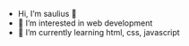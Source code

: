 -  Hi, I’m saulius 👋
- 👀 I’m interested in web development
- 🌱 I’m currently learning html, css, javascript

<!---
sauliusss/sauliusss is a ✨ special ✨ repository because its `README.md` (this file) appears on your GitHub profile.
You can click the Preview link to take a look at your changes.
--->
